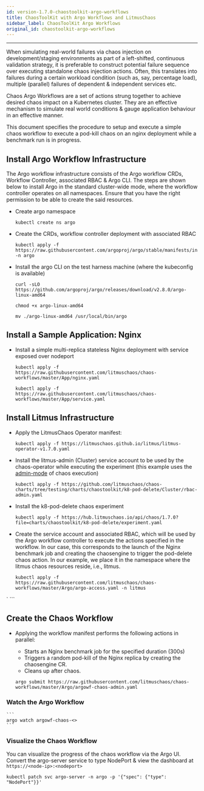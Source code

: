 ```yaml
---
id: version-1.7.0-chaostoolkit-argo-workflows
title: ChaosToolKit with Argo Workflows and LitmusChaos
sidebar_label: ChaosToolKit Argo Workflows
original_id: chaostoolkit-argo-workflows
---
```

------

When simulating real-world failures via chaos injection on development/staging environments as part of a left-shifted,
continuous validation strategy, it is preferable to construct potential failure sequence over executing standalone chaos
injection actions. Often, this translates into failures during a certain workload condition (such as, say, percentage load),
multiple (parallel) failures of dependent & independent services etc.

Chaos Argo Workflows are a set of actions strung together to achieve desired chaos impact on a Kubernetes cluster.
They are an effective mechanism to simulate real world conditions & gauge application behaviour in an effective manner.

This document specifies the procedure to setup and execute a simple chaos workflow to execute a pod-kill chaos on
an nginx deployment while a benchmark run is in progress.

## Install Argo Workflow Infrastructure

The Argo workflow infrastructure consists of the Argo workflow CRDs, Workflow Controller, associated RBAC & Argo CLI.
The steps are shown below to install Argo in the standard cluster-wide mode, where the workflow controller operates on all
namespaces. Ensure that you have the right permission to be able to create the said resources.

- Create argo namespace

  ```
  kubectl create ns argo
  ```

- Create the CRDs, workflow controller deployment with associated RBAC

  ```
  kubectl apply -f https://raw.githubusercontent.com/argoproj/argo/stable/manifests/install.yaml -n argo
  ```

- Install the argo CLI on the test harness machine (where the kubeconfig is available)

  ```
  curl -sLO https://github.com/argoproj/argo/releases/download/v2.8.0/argo-linux-amd64
  ```

  ```
  chmod +x argo-linux-amd64
  ```

  ```
  mv ./argo-linux-amd64 /usr/local/bin/argo
  ```


## Install a Sample Application: Nginx

- Install a simple multi-replica stateless Nginx deployment with service exposed over nodeport

  ```
  kubectl apply -f https://raw.githubusercontent.com/litmuschaos/chaos-workflows/master/App/nginx.yaml
  ```

  ```
  kubectl apply -f https://raw.githubusercontent.com/litmuschaos/chaos-workflows/master/App/service.yaml
  ```

## Install Litmus Infrastructure

- Apply the LitmusChaos Operator manifest:

  ```
  kubectl apply -f https://litmuschaos.github.io/litmus/litmus-operator-v1.7.0.yaml
  ```

- Install the litmus-admin (Cluster) service account to be used by the chaos-operator while executing the experiment (this example
  uses the [admin-mode](https://docs.litmuschaos.io/docs/next/admin-mode/) of chaos execution)

  ```
  kubectl apply -f https://github.com/litmuschaos/chaos-charts/tree/testing/charts/chaostoolkit/k8-pod-delete/Cluster/rbac-admin.yaml

  ```

- Install the k8-pod-delete chaos experiment

  ```
  kubectl apply -f https://hub.litmuschaos.io/api/chaos/1.7.0?file=charts/chaostoolkit/k8-pod-delete/experiment.yaml
  ```

- Create the service account and associated RBAC, which will be used by the Argo workflow controller to execute the
  actions specified in the workflow. In our case, this corresponds to the launch of the Nginx benchmark job and creating
  the chaosengine to trigger the pod-delete chaos action. In our example, we place it in the namespace where the litmus
  chaos resources reside, i.e., litmus.

  ```
  kubectl apply -f https://raw.githubusercontent.com/litmuschaos/chaos-workflows/master/Argo/argo-access.yaml -n litmus
` ```

## Create the Chaos Workflow

- Applying the workflow manifest performs the following actions in parallel:

  - Starts an Nginx benchmark job for the specified duration (300s)
  - Triggers a random pod-kill of the Nginx replica by creating the chaosengine CR.
  - Cleans up after chaos.

  ```
  argo submit https://raw.githubusercontent.com/litmuschaos/chaos-workflows/master/Argo/argowf-chaos-admin.yaml
  ```

### Watch the Argo Workflow

    ```
    argo watch argowf-chaos-<>
    ```

### Visualize the Chaos Workflow

You can visualize the progress of the chaos workflow via the Argo UI. Convert the argo-server service to type NodePort & view the dashboard at `https://<node-ip>:<nodeport>`

```
kubectl patch svc argo-server -n argo -p '{"spec": {"type": "NodePort"}}'
```
